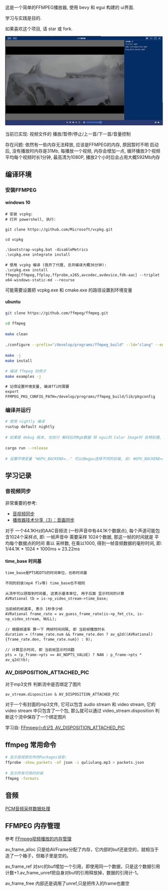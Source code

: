 这是一个简单的FFMPEG播放器, 使用 bevy 和 egui 构建的 ui界面.

学习与实践是目的.

如果喜欢这个项目, 请 star 或 fork.

![](docs/Readme/2022-04-01-19-06-36.png)

当前已实现:
视频文件的 播放/暂停/停止/上一首/下一首/音量控制

存在问题:
依然有一些内存无法释放, 应该是FFMPEG的内存, 原因暂时不明
启动后, 没有播放时内存是31Mb, 每播放一个视频, 内存会增加一点, 循环播放3个视频 平均每个视频时长1分钟, 最高清为1080P, 播放2个小时后会占用大概592Mb内存

## 编译环境

### 安装FFMPEG

#### windows 10

```
# 安装 vcpkg:
# 打开 powershell, 执行:

git clone https://github.com/Microsoft/vcpkg.git

cd vcpkg

.\bootstrap-vcpkg.bat -disableMetrics
.\vcpkg.exe integrate install

# 使用 vcpkg 编译 (我开了代理, 总共编译大概36分钟):
.\vcpkg.exe install ffmpeg[ffmpeg,ffplay,ffprobe,x265,avcodec,avdevice,fdk-aac] --triplet x64-windows-static-md --recurse
```

可能需要设置把 vcpkg.exe 和 cmake.exe 的路径设置到环境变量

#### ubuntu

```sh
git clone https://github.com/ffmpeg/ffmpeg.git

cd ffmpeg

make clean

./configure --prefix="/develop/programs/ffmpeg_build" --ld="clang" --enable-pic --disable-programs --disable-avdevice --disable-postproc --disable-network --disable-schannel --disable-sdl2 --disable-sndio

make -j
make install

# 编译 ffmpeg 的例子
make examples -j
```

```
# 记得设置环境变量, 编译ffi时需要
export FFMPEG_PKG_CONFIG_PATH=/develop/programs/ffmpeg_build/lib/pkgconfig
```

### 编译并运行

```sh
# 使用 nightly 编译
rustup default nightly

# 如果是 debug 版本, 在执行 解码后的Rgb数据 转 egui的 Color Image时 会特别慢, release版本会有优化

cargo run --release

# 设置环境变量 "WGPU_BACKEND=.." 可以给wgpu选择不同的后端, 如: WGPU_BACKEND=gl, 使用opengl.
```
## 学习记录

### 音视频同步

非常重要的参考:
* [音视频同步](https://www.cnblogs.com/leisure_chn/p/10307089.html)
* [播放器技术分享（3）：音画同步](https://zhuanlan.zhihu.com/p/51924640)

对于 一个44.1KHz的AAC音频流 (一秒声音中有44.1K个数据点), 每个声道可能包含1024个采样点, 即: 一帧声音中 需要采样 1024个数据, 那这一帧的时间就是
平均每个数据点的时间 乘以 采样数, 在乘以1000, 得到一帧音频数据的毫秒时间, 即: 1/44.1K * 1024 * 1000ms ≈ 23.22ms

#### time_base 时间基

    time_base是PTS和DTS的时间单位，也称时间基

    不同的封装(mp4 flv等) time_base也不相同

    从流中可以获取到时间基, 这表示基本单位, 用于后面 显示时间的计算
    AVRational tb = is->p_video_stream->time_base;

    当前帧的帧速率, 表示 1秒多少帧
    AVRational frame_rate = av_guess_frame_rate(is->p_fmt_ctx, is->p_video_stream, NULL);

    // 根据帧速率 算一下 两帧时间间隔, 即 当前帧播放时长
    duration = (frame_rate.num && frame_rate.den ? av_q2d((AVRational){frame_rate.den, frame_rate.num}) : 0);
    
    // 计算显示时间, 即 当前帧显示时间戳
    pts = (p_frame->pts == AV_NOPTS_VALUE) ? NAN : p_frame->pts * av_q2d(tb);

### AV_DISPOSITION_ATTACHED_PIC

对于mp3文件 判断流中是否绑定了图片

    av_stream.disposition & AV_DISPOSITION_ATTACHED_PIC

对于一个有封面的mp3文件, 它可以包含 audio stream 和 video stream, 它的 video stream 中只包含了一个包, 那么就可以通过 video_stream.disposition 判断这个流中保存了一个绑定图片

学习自: [FFmpeg小点记】AV_DISPOSITION_ATTACHED_PIC](https://segmentfault.com/a/1190000018373504)

## ffmpeg 常用命令
    
```sh
# 显示音视频文件的Packages信息:
ffprobe -show_packets -of json -i quliulang.mp3 > packets.json

# 显示所有可用的封装
ffmpeg -formats
```

## 音频

[PCM音频采样数据处理](https://blog.csdn.net/leixiaohua1020/article/details/50534316)

## FFMPEG 内存管理

参考 [FFmpeg视频播放的内存管理](https://www.jianshu.com/p/9f45d283d904)

av_frame_alloc
    只是给AVFrame分配了内存，它内部的buf还是空的，就相当于造了一个箱子，但箱子里是空的。

av_frame_ref
    对src的buf增加一个引用，即使用同一个数据，只是这个数据引用计数+1.av_frame_unref把自身对buf的引用释放掉，数据的引用计-1。

av_frame_free
    内部还是调用了unref,只是把传入的frame也置空